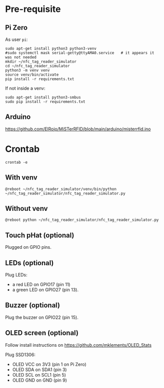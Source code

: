 
# Pre-requisite

## Pi Zero

As user `pi`:
```shell
sudo apt-get install python3 python3-venv
#sudo systemctl mask serial-getty@ttyAMA0.service   # it appears it was not needed
mkdir ~/nfc_tag_reader_simulator
cd ~/nfc_tag_reader_simulator
python3 -m venv venv
source venv/bin/activate
pip install -r requirements.txt
```

If not inside a venv:
```shell
sudo apt-get install python3-smbus
sudo pip install -r requirements.txt
```

## Arduino

https://github.com/ElRojo/MiSTerRFID/blob/main/arduino/misterrfid.ino

# Crontab
```shell
crontab -e
```

## With venv
```shell
@reboot ~/nfc_tag_reader_simulator/venv/bin/python ~/nfc_tag_reader_simulator/nfc_tag_reader_simulator.py
```

## Without venv
```shell
@reboot python ~/nfc_tag_reader_simulator/nfc_tag_reader_simulator.py
```

## Touch pHat (optional)

Plugged on GPIO pins.

## LEDs (optional)

Plug LEDs:
- a red LED on GPIO17 (pin 11)
- a green LED on GPIO27 (pin 13).

## Buzzer (optional)

Plug the buzzer on GPIO22 (pin 15).

## OLED screen (optional)

Follow install instructions on https://github.com/mklements/OLED_Stats

Plug SSD1306:
- OLED VCC on 3V3 (pin 1 on Pi Zero)
- OLED SDA on SDA1 (pin 3)
- OLED SCL on SCL1 (pin 5)
- OLED GND on GND (pin 9)

